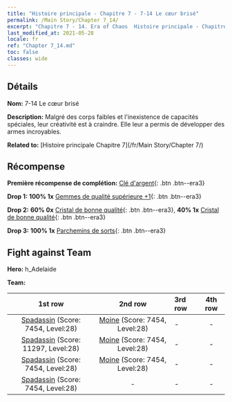 ```yaml
---
title: "Histoire principale - Chapitre 7 - 7-14 Le cœur brisé"
permalink: /Main Story/Chapter 7_14/
excerpt: "Chapitre 7 - 14. Era of Chaos  Histoire principale - Chapitre 7_14. 7-14 Le cœur brisé"
last_modified_at: 2021-05-28
locale: fr
ref: "Chapter 7_14.md"
toc: false
classes: wide
---
```


## Détails

 **Nom:** 7-14 Le cœur brisé

 **Description:** Malgré des corps faibles et l'inexistence de capacités spéciales, leur créativité est à craindre. Elle leur a permis de développer des armes incroyables.

 **Related to:** [Histoire principale Chapitre 7](/fr/Main Story/Chapter 7/)

## Récompense

 **Première récompense de complétion:** [Clé d'argent](/ItemsFR/con_693/){: .btn .btn--era3}

 **Drop 1:** **100% 1x** [Gemmes de qualité supérieure +1](/ItemsFR/mat_23/){: .btn .btn--era3}

 **Drop 2:** **60% 0x** [Cristal de bonne qualité](/ItemsFR/mat_17/){: .btn .btn--era3}, **40% 1x** [Cristal de bonne qualité](/ItemsFR/mat_17/){: .btn .btn--era3}

 **Drop 3:** **100% 1x** [Parchemins de sorts](/ItemsFR/con_694/){: .btn .btn--era3}


## Fight against Team
 **Hero:** h_Adelaide

 **Team:**


  | 1st row | 2nd row | 3rd row | 4th row |
  |:----:|:----:|:----|:----:|
  | [Spadassin](/fr/units/Swordsman/) (Score: 7454, Level:28)  | [Moine](/fr/units/Monk/) (Score: 7454, Level:28)  | - | - |
  | [Spadassin](/fr/units/Swordsman/) (Score: 11297, Level:28)  | [Moine](/fr/units/Monk/) (Score: 7454, Level:28)  | - | - |
  | [Spadassin](/fr/units/Swordsman/) (Score: 7454, Level:28)  | [Moine](/fr/units/Monk/) (Score: 7454, Level:28)  | - | - |
  | [Spadassin](/fr/units/Swordsman/) (Score: 7454, Level:28)  | - | - | - |


